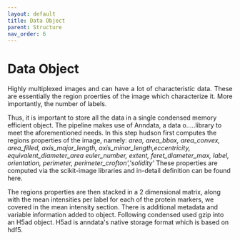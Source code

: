 ```yaml
---
layout: default
title: Data Object
parent: Structure
nav_order: 6
---
```


# Data Object

<p align="justify ">
Highly multiplexed images and can have a lot of characteristic data. These are essentially the region proerties of the image which characterize it. More importantly, the number of labels.
</p>

<p align="justify ">

Thus, it is important to store all the data in a single condensed memory efficient object. The pipeline makes use of Anndata, a data o.....library to meet the aforementioned needs. In this step hudson first computes the regions properties of the image, namely: _area, area_bbox, area_convex, area_filled, axis_major_length, axis_minor_length,eccentricity, equivalent_diameter_area euler_number, extent, feret_diameter_max, label, orientation, perimeter, perimeter_crofton','solidity'_ These properties are computed via the scikit-image libraries and in-detail definition can be found here.
</p>

<p align="justify ">

The regions properties are then stacked in a 2 dimensional matrix, along with the mean intensities per label for each of the protein markers, we covered in the mean intensity section. There is additional metadata and variable information added to object. Following condensed used gzip into an H5ad object. H5ad is anndata's native storage format which is based on hdf5.
</p>
